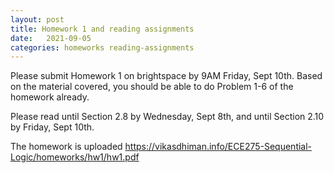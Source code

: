 ```yaml
---
layout: post
title: Homework 1 and reading assignments
date:   2021-09-05
categories: homeworks reading-assignments
---
```


Please submit Homework 1 on brightspace by 9AM Friday, Sept 10th. Based on the material covered, you should be able to do Problem 1-6 of the homework already.

Please read until Section 2.8 by Wednesday, Sept 8th, and until Section 2.10 by Friday, Sept 10th.

The homework is uploaded <https://vikasdhiman.info/ECE275-Sequential-Logic/homeworks/hw1/hw1.pdf>
